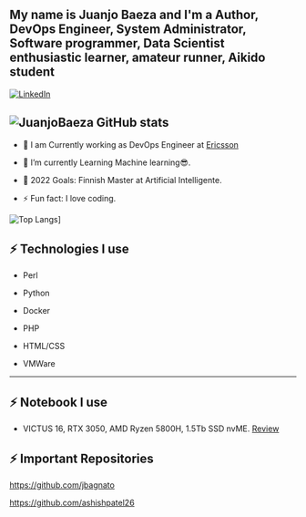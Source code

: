 ## My name is Juanjo Baeza and I'm a Author, DevOps Engineer, System Administrator, Software programmer, Data Scientist enthusiastic learner, amateur runner, Aikido student

[![LinkedIn](https://img.shields.io/badge/linkedin-%230077B5.svg?style=for-the-badge&logo=linkedin&logoColor=white)](https://www.linkedin.com/in/juanjosebaeza/)
   
![JuanjoBaeza GitHub stats](https://github-readme-stats.vercel.app/api?username=JuanjoBaeza&show_icons=true&theme=algolia)
---

* 🔭 I am Currently working as DevOps Engineer at [Ericsson](https://ericsson.com/)

- 🌱 I’m currently Learning Machine learning😎.
   
- 🥅 2022 Goals: Finnish Master at Artificial Intelligente.

- ⚡ Fun fact: I love coding.
  
![Top Langs](https://github-readme-stats.vercel.app/api/top-langs/?username=JuanjoBaeza&langs_count=5&theme=algolia)]
    
## ⚡ Technologies I use 

- Perl

- Python

- Docker

- PHP

- HTML/CSS

- VMWare

---

## ⚡ Notebook I use
- VICTUS 16, RTX 3050, AMD Ryzen 5800H, 1.5Tb SSD nvME. [Review](https://www.muycomputer.com/2022/04/29/hp-victus-16-analisis/)

## ⚡ Important Repositories

https://github.com/jbagnato

https://github.com/ashishpatel26  
